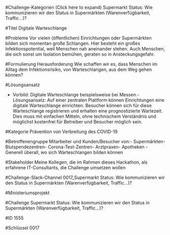#Challenge-Kategorien (Click here to expand)
Supermarkt Status: Wie kommunizieren wir den Status in Supermärkten (Warenverfügbarkeit, Traffic...)?

#Titel
Digitale Warteschlange

#Probleme
Vor vielen (öffentlichen) Einrichtungen oder Supermärkten bilden sich momentan große Schlangen. Hier besteht ein großes Infektionspotential, weil Menschen nah aneinander stehen. Auch Menschen, die sich sonst um Isolation bemühen, geraten so in Ansteckungsgefahr.

#Formulierung Herausforderung
Wie schaffen wir es, dass Menschen im Alltag dem Infektionsrisiko, von Warteschlangen, aus dem Weg gehen können?

#Lösungsansatz
- Vorbild: Digitale Warteschlange beispielsweise bei Messen.- Lösungsansatz: Auf einer zentralen Plattform können Einrichtungen eine digitale Warteschlange einrichten. Besucher können sich für diese Warteschlange registrieren und erhalten eine prognostizierte Wartezeit. Dies muss mit einfachen Mitteln, ohne technischem Verständnis und möglichst kostenfrei für Betreiber und Besucher möglich sein.

#Kategorie
Prävention von Verbreitung des COVID-19

#Betroffenengruppe
Mitarbeiter und Kunden/Besucher von:- Supermärkten- Blutspendezentren- Corona-Test-Zentren- Arztpraxen- Apotheken - Generell überall, wo sich Warteschlangen bilden können

#Stakeholder
Meine Kollegen, die im Rahmen dieses Hackathon, als erfahrene IT-Consultants, die Challenge umsetzen wollen

#Challenge-Slack-Channel
0017_Supermarkt Status: Wie kommunizieren wir den Status in Supermärkten (Warenverfügbarkeit, Traffic...)?

#Ministeriumsprojekt

#Challenge
Supermarkt Status: Wie kommunizieren wir den Status in Supermärkten (Warenverfügbarkeit, Traffic...)?

#ID
1555

#Schlüssel
0017
